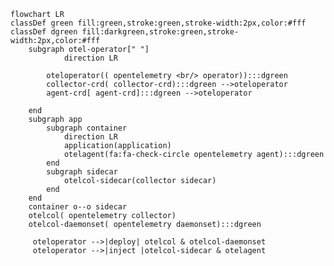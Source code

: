 <link rel="stylesheet" href="https://use.fontawesome.com/releases/v6.1.1/css/all.css" integrity="sha384-gfdkjb5BdAXd+lj+gudLWI+BXq4IuLW5IT+brZEZsLFm++aCMlF1V92rMkPaX4PP" crossorigin="anonymous">

```mermaid
flowchart LR
classDef green fill:green,stroke:green,stroke-width:2px,color:#fff
classDef dgreen fill:darkgreen,stroke:green,stroke-width:2px,color:#fff
    subgraph otel-operator[" "]
            direction LR 

        oteloperator(( opentelemetry <br/> operator)):::dgreen 
        collector-crd( collector-crd):::dgreen -->oteloperator 
        agent-crd[ agent-crd]:::dgreen -->oteloperator
         
    end
    subgraph app
        subgraph container
            direction LR 
            application(application)
            otelagent(fa:fa-check-circle opentelemetry agent):::dgreen
        end
        subgraph sidecar
            otelcol-sidecar(collector sidecar)
        end
    end
    container o--o sidecar
    otelcol( opentelemetry collector)
    otelcol-daemonset( opentelemetry daemonset):::dgreen
    
     oteloperator -->|deploy| otelcol & otelcol-daemonset
     oteloperator -->|inject |otelcol-sidecar & otelagent
    
 

```